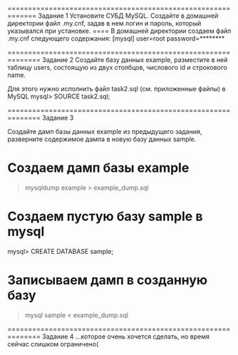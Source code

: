 =============================================================
Задание 1
Установите СУБД MySQL. Создайте в домашней директории файл .my.cnf, задав в нем логин и пароль, который указывался при установке.
==== В домашней директории создаем файл .my.cnf следующего содержания:
[mysql]
user=root
password=********

==============================================================
Задание 2
Создайте базу данных example, разместите в ней таблицу users, состоящую из двух столбцов, числового id и строкового name.

Для этого нужно исполнить файл task2.sql (см. приложенные файлы) в MySQL
mysql> SOURCE task2.sql;

==============================================================
Задание 3

Создайте дамп базы данных example из предыдущего задания, разверните содержимое дампа в новую базу данных sample.

# Создаем дамп базы example
> mysqldump example > example_dump.sql
# Создаем пустую базу sample в mysql
mysql> CREATE DATABASE sample;
# Записываем дамп в созданную базу
> mysql sample < example_dump.sql

==============================================================
Задание 4
...которое очень хочется сделать, но время сейчас слишком ограничено(